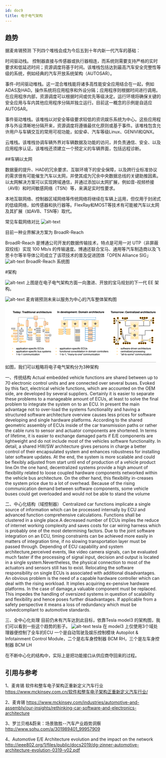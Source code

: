 ```yaml
---
id: doc9
title: 电子电气架构
---
```

## 趋势

据麦肯锡预测 
下列四个堆栈会成为今后五到十年内新一代汽车的基础：

时间驱动栈。 控制器直接与传感器或执行器相连，而系统则需要支持严格的实时要求和低延迟时间；资源调度将基于时间。该堆栈包括达到最高汽车安全完整性等级的系统，例如经典的汽车开放系统架构（AUTOSAR）。

事件-时间驱动堆栈。这一混合堆栈能将诸多高性能安全应用结合在一起，例如ADAS及HAD。操作系统将应用程序和外设分隔；应用程序则根据时间进行调用。在应用程序内部，资源调度可以根据时间或优先等级决定。运行环境将确保关键的安全应用与车内其他应用程序分隔并独立运行。目前这一概念的示例是自适应AUTOSAR。

事件驱动堆栈。该堆栈以对安全等级要求较低的资讯娱乐系统为中心。这些应用程序与外设清晰地分隔开来，资源调度将遵循最优化原则或基于事件。该堆栈包含允许用户与车辆交互的常用可视功能，如安卓、汽车等级Linux、GENIVI和QNX。

云堆栈。该堆栈协调车辆外界对车辆数据及功能的访问，并负责通信、安全、以及应用程序认证。该堆栈还须建立一个预定义的车辆界面，包括远程诊断。



##车辆以太网

数据量的提升、HAD的冗余要求、互联环境下的安全保障，以及跨行业标准协议的需求很有可能催生汽车以太网，并使其成为冗余中央数据总线的关键助推因素。以太网解决方案可以实现跨域通信，并通过添加以太网扩展，例如音-视频桥接（AVB）和时间敏感网络（TSN）等，来满足实时性要求。

本地互联网络、控制器区域网络等传统网络将继续在车辆上运用，但仅用于封闭式的低级网络，如传感器和执行器等。FlexRay和MOST等技术有可能被汽车以太网及其扩展（如AVB、TSN等）取代。

常见车载网络对比
![alt-text](http://5b0988e595225.cdn.sohucs.com/images/20180130/baab774fe4104021a373b63b42181bc1.jpeg)

目前一种业界解决方案为 BroadR-Reach 

BroadR-Reach 是博通公司开发的数据传输技术，特点是可用一对 UTP（非屏蔽双绞线）实现 100 Mb/s 的传输速度。博通还联合宝马、通用等汽车制造商以及飞思卡尔等半导体公司成立了该项技术的普及促进团体「OPEN Alliance SIG」
![alt-text](http://5b0988e595225.cdn.sohucs.com/images/20180130/651fec62b8b04c6cae7607f9dcb5799e.jpeg)
BroadR-Reach 系统图

#架构

![alt-text](http://n.sinaimg.cn/translate/691/w994h497/20181217/zL4_-hqhtqsp6273499.jpg)
上图是在电子电气架构方面一向激进、开放的宝马规划的下一代 EE 架构。

![alt-text](https://www.mckinsey.com.cn/wp-content/uploads/2018/09/Software-article-slides_Aug-2018_slide2.jpg)
麦肯锡预测未来以服务为中心的汽车整体架构图

![alt-text](../website/static/img/eea.png)
如图，我们可以粗略将电子电气架构分为3种架构

一、传统结构 
Actual  embedded  vehicle  functions  are  shared  between up to 70 electronic control units and are connected over several buses.  Evoked by this  fact,  electrical  vehicle  functions,  which  are  accounted on the OEM side, are developed by several suppliers. Certainly it is easier to separate these problems to a manageable amount  of  ECUs,  at  least  to solve the final problem to integrate the system on to an ECU. In present the main advantage not to over-load the systems functionality and having a structured software architecture overview causes less prices for software  developing  and  single  hardware  platforms. According to the shared geometric assembly of ECUs inside of the car transmission paths or rather the cable runs to sensor and actuator components are shortened. In terms of lifetime, it is easier to exchange damaged parts if E/E components are lightweight and do not include most of the vehicles software functionality.  In detail, a shared HW/SW architecture gives persons in charge a better control of their encapsulated system and enhances robustness for installing later software updates.  At the end, the system is more scalable and could be flexibly adjusted from start until end of production of a vehicle product line.On  the  one  hand,  decentralized  systems  provide a high amount of flexibility related to loose coupled hardware  components  networked  within  the  vehicle bus architecture. On the other hand, this flexibility in-creases the system price due to a lot of overhead. Because of the rising communication demand between software components,  some vehicle buses could get overloaded and would not be able to stand the volume

二、中心化结构（域控制器）
Centralized  car  functions  implicate  a  single  source of information which can be processed internally by ECU and advanced function comprehensive calculations.  Functions shall be clustered in a single place.A decreased number of ECUs implies the reduce of internet working  complexity  and  saves  costs  for  car wiring harness which is probably one of the most determining factors.  Due to the joint software integration on an ECU, timing constraints can be achieved more easily in matters of integration time, if no slowing transportation layer must be passed through.  Depending of ECU capability and system architecture,perceived  events,  like  video  camera  signals,  can  be evaluated much faster if the processing of signal input, decision and output is located in a single system.Nevertheless, the physical connection to most of the actuators and sensors still has to exist. Relocating the software responsibility on single ECUs is associated with additional disadvantages. An obvious problem is the need of a capable hardware controller which can deal with the rising workload. It implies acquiring ex-pensive hardware platforms.  In the case of damage,a  valuable  component  must  be  replaced.   This  impedes the handling of oversized systems in question of scalability and flexibility and hence poses further disadvantages. If applicable from a safety perspective it means a loss of redundancy which must be solvedcompliant to automotive standards.

三、全中心化处理
目前仍未有汽车达到此目标，依靠Tesla model3 的架构图，我们可以看到一些这个趋势的影子。
![alt-text](http://n.sinaimg.cn/translate/95/w1080h615/20181217/uSM--hqhtqsp6273353.jpg)
tesla 在 model3 上仅使用3个域处理器便控制了全车的ECU 一个是自动驾驶及娱乐控制模块 Autopilot & Infotainment Control Module，二个是右车身控制器 BCM RH，三个是左车身控制器 BCM LH

在不断中心化的结构中，实际上是把功能接口从供应商夺回来的过程。


## 引用与参考

1、麦肯锡 软件和整车电子架构正重新定义汽车行业 https://www.mckinsey.com.cn/软件和整车电子架构正重新定义汽车行业/

2、麦肯锡 https://www.mckinsey.com/industries/automotive-and-assembly/our-insights/rethinking-car-software-and-electronics-architecture

3、罗兰贝格&蔚来：场景致胜--汽车产业趋势洞察 http://www.sohu.com/a/301989401_99957909

4、Automotive E/E Architecture evolution and the impact on the network http://ieee802.org/1/files/public/docs2019/dg-zinner-automotive-architecture-evolution-0319-v02.pdf
